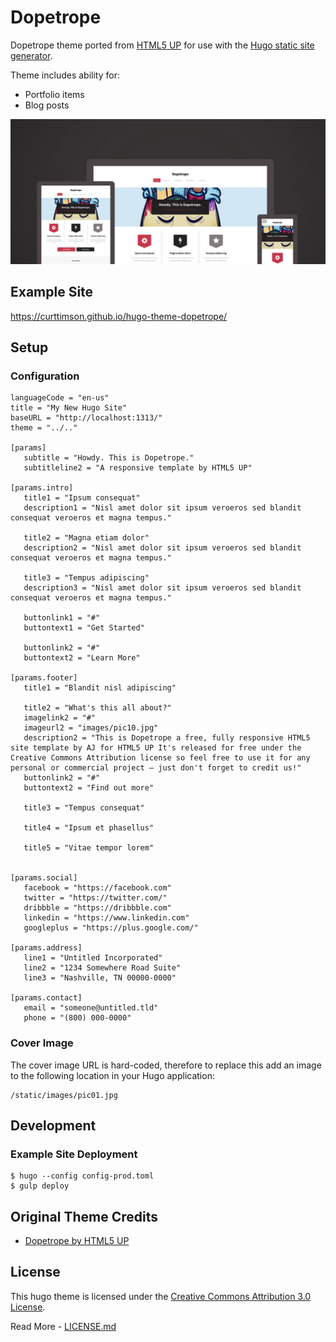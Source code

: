 # Dopetrope

Dopetrope theme ported from [HTML5 UP](https://html5up.net/) for use with the [Hugo static site generator](https://gohugo.io/).

Theme includes ability for:

 - Portfolio items
 - Blog posts

![](images/device-screenshots.png)

## Example Site

https://curttimson.github.io/hugo-theme-dopetrope/

## Setup

### Configuration

 ```
 languageCode = "en-us"
title = "My New Hugo Site"
baseURL = "http://localhost:1313/"
theme = "../.."

[params]
    subtitle = "Howdy. This is Dopetrope."
    subtitleline2 = "A responsive template by HTML5 UP"

[params.intro]
    title1 = "Ipsum consequat"
    description1 = "Nisl amet dolor sit ipsum veroeros sed blandit consequat veroeros et magna tempus."

    title2 = "Magna etiam dolor"
    description2 = "Nisl amet dolor sit ipsum veroeros sed blandit consequat veroeros et magna tempus."

    title3 = "Tempus adipiscing"
    description3 = "Nisl amet dolor sit ipsum veroeros sed blandit consequat veroeros et magna tempus."

    buttonlink1 = "#"
    buttontext1 = "Get Started"

    buttonlink2 = "#"
    buttontext2 = "Learn More"

[params.footer]
    title1 = "Blandit nisl adipiscing"

    title2 = "What's this all about?"
    imagelink2 = "#"
    imageurl2 = "images/pic10.jpg"
    description2 = "This is Dopetrope a free, fully responsive HTML5 site template by AJ for HTML5 UP It's released for free under the Creative Commons Attribution license so feel free to use it for any personal or commercial project – just don't forget to credit us!"
    buttonlink2 = "#"
    buttontext2 = "Find out more"

    title3 = "Tempus consequat"

    title4 = "Ipsum et phasellus"

    title5 = "Vitae tempor lorem"


[params.social]
    facebook = "https://facebook.com"
    twitter = "https://twitter.com/"
    dribbble = "https://dribbble.com"
    linkedin = "https://www.linkedin.com"
    googleplus = "https://plus.google.com/"

[params.address]
    line1 = "Untitled Incorporated"
    line2 = "1234 Somewhere Road Suite"
    line3 = "Nashville, TN 00000-0000"

[params.contact]
    email = "someone@untitled.tld"
    phone = "(800) 000-0000"
```

### Cover Image

The cover image URL is hard-coded, therefore to replace this add an image to the following location in your Hugo application:

```
/static/images/pic01.jpg
```

## Development

### Example Site Deployment

```
$ hugo --config config-prod.toml
$ gulp deploy
```

## Original Theme Credits

 - [Dopetrope by HTML5 UP](https://html5up.net/dopetrope)

## License

This hugo theme is licensed under the [Creative Commons Attribution 3.0 License](https://creativecommons.org/licenses/by/3.0/). 

Read More - [LICENSE.md](LICENSE.md)
